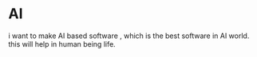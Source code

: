 # AI
i want to make AI based software , which is the best software in AI world. this will help in human being life.
